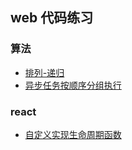 ## web 代码练习

### 算法

- [排列-递归](./algorithm/rank.js)
- [异步任务按顺序分组执行](./algorithm/queue.js)

### react

- [自定义实现生命周期函数](./react/src/page/hooks.js)
